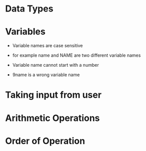# Data Types

# Variables
* Variable names are case sensitive
 - for example name and NAME are two different variable names
* Variable name cannot start with a number
 - 9name is a wrong variable name

# Taking input from user

# Arithmetic Operations

# Order of Operation
